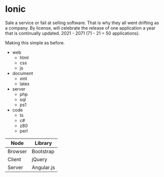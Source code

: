 # Ionic

Sale a service or fail at selling software. That is why they all went drifting as a company. By license, will celebrate the release of one application a year that is continually updated. 2021 - 2071 (71 - 21 = 50 applications). 

Making this simple as before.

- web
  - html
  - css
  - js
- document
  - xml
  - latex
- server
  - php
  - sql
  - ps1
- code
  - ts
  - c#
  - z80
  - perl

Node    | Library
------- | -------------
Browser | Bootstrap
Client  | jQuery
Server  | Angular.js
